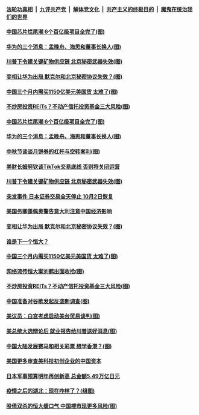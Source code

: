 ####  [法轮功真相](../../../../basic/blob/master/README.md?t=10020031) &nbsp;|&nbsp; [九评共产党](../../../../9ping.md/blob/master/README.md?t=10020031) &nbsp;|&nbsp; [解体党文化](../../../../jtdwh.md/blob/master/README.md?t=10020031)  &nbsp;|&nbsp; [共产主义的终极目的](../../../../gczydzjmd.md/blob/master/README.md?t=10020031) &nbsp;|&nbsp; [魔鬼在统治我们的世界](../../../../mgztzwmdsj.md/blob/master/README.md?t=10020031) 

#### [中国芯片烂尾潮 6个百亿级项目全完了(图)](../pages/p5/947891.md?t=10020031) 

#### [华为的三个消息：孟晚舟、海思和董事长换人(图)](../pages/p5/947883.md?t=10020031) 

#### [川普下令建关键矿物供应链 北京秘密武器失效(图)](../pages/p5/947875.md?t=10020031) 

#### [变相让华为出局 默克尔和北京秘密协议失效？(图)](../pages/p5/947802.md?t=10020031) 

#### [中国三个月内需买1150亿美元美国货 太难了(图)](../pages/p5/947801.md?t=10020031) 

#### [不炒房投资REITs？不动产信托投资基金三大风险(图)](../pages/p5/947803.md?t=10020031) 

#### [中国芯片烂尾潮 6个百亿级项目全完了(图)](../pages/p5/947891.md?t=10020031) 

#### [华为的三个消息：孟晚舟、海思和董事长换人(图)](../pages/p5/947883.md?t=10020031) 

#### [中秋节谈谈月饼券的杠杆与空转套利(图)](../pages/p5/947882.md?t=10020031) 

#### [美财长姆努钦谈TikTok交易底线 否则将关闭运营](../pages/p5/947881.md?t=10020031) 

#### [川普下令建关键矿物供应链 北京秘密武器失效(图)](../pages/p5/947875.md?t=10020031) 

#### [突发事件 日本证券交易全天停止 10月2日恢复](../pages/p5/947872.md?t=10020031) 

#### [美国务卿蓬佩奥警告意大利注意中国经济影响](../pages/p5/947871.md?t=10020031) 

#### [变相让华为出局 默克尔和北京秘密协议失效？(图)](../pages/p5/947802.md?t=10020031) 

#### [谁是下一个恒大？](../pages/p5/947825.md?t=10020031) 

#### [中国三个月内需买1150亿美元美国货 太难了(图)](../pages/p5/947801.md?t=10020031) 

#### [网络流传恒大案刘鹤出面收拾(图)](../pages/p5/947824.md?t=10020031) 

#### [不炒房投资REITs？不动产信托投资基金三大风险(图)](../pages/p5/947803.md?t=10020031) 

#### [中国准备对谷歌发起反垄断调查(图)](../pages/p5/947820.md?t=10020031) 

#### [美议员：白宫考虑启动美台贸易谈判(图)](../pages/p5/947814.md?t=10020031) 

#### [美总统大选辩论后 就业报告给川普送好消息(图)](../pages/p5/947783.md?t=10020031) 

#### [中国大陆发展赛马和相关彩票 想学香港？(图)](../pages/p5/947776.md?t=10020031) 

#### [美国更多审查美科技初创企业的中国资本](../pages/p5/947773.md?t=10020031) 

#### [日本军事预算明年再创新高 总金额5.49万亿日元](../pages/p5/947772.md?t=10020031) 

#### [疫情之后的湖北：现在咋样了？(组图)](../pages/p5/947727.md?t=10020031) 

#### [股债双杀的恒大缓口气 中国楼市现更多风险(图)](../pages/p5/947686.md?t=10020031) 

